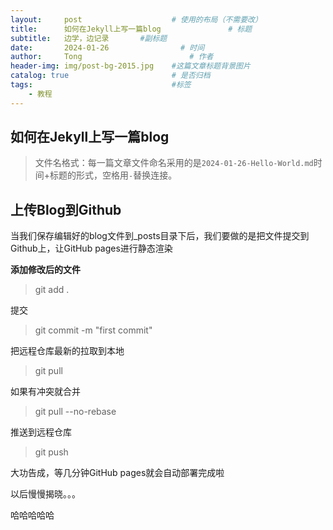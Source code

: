 ```yaml
---
layout:     post   				    # 使用的布局（不需要改）
title:      如何在Jekyll上写一篇blog 				# 标题 
subtitle:   边学，边记录       #副标题
date:       2024-01-26 				  # 时间
author:     Tong 						# 作者
header-img: img/post-bg-2015.jpg 	#这篇文章标题背景图片
catalog: true 						# 是否归档
tags:								#标签
    - 教程
---
```


## 如何在Jekyll上写一篇blog
>文件名格式：每一篇文章文件命名采用的是`2024-01-26-Hello-World.md`时间+标题的形式，空格用`-`替换连接。





## 上传Blog到Github

当我们保存编辑好的blog文件到_posts目录下后，我们要做的是把文件提交到Github上，让GitHub pages进行静态渲染

**添加修改后的文件**

> git add . 

提交

> git commit -m "first commit"

把远程仓库最新的拉取到本地

> git pull 

如果有冲突就合并

> git pull --no-rebase

推送到远程仓库

> git push



大功告成，等几分钟GitHub pages就会自动部署完成啦







以后慢慢揭晓。。。

哈哈哈哈哈